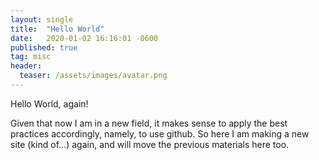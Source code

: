 ```yaml
---
layout: single
title:  "Hello World"
date:   2020-01-02 16:16:01 -0600
published: true
tag: misc
header:
  teaser: /assets/images/avatar.png
---
```

Hello World, again! 

Given that now I am in a new field, it makes sense to apply the best practices accordingly, namely, to use github. So here I am making a new site (kind of...) again, and will move the previous materials here too.